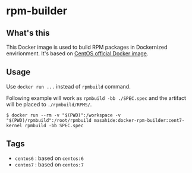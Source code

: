 # rpm-builder

## What's this

This Docker image is used to build RPM packages in Dockernized envirionment.  It's based on [CentOS official Docker image](https://hub.docker.com/_/centos/).


## Usage

Use `docker run ...` instead of `rpmbuild` command.

Following example will work as `rpmbuild -bb ./SPEC.spec` and the artifact will be placed to `./rpmbuild/RPMS/`.

```
$ docker run --rm -v "$(PWD)":/workspace -v "$(PWD)/rpmbuild":/root/rpmbuild masahide:docker-rpm-builder:cent7-kernel rpmbuild -bb SPEC.spec
```

## Tags

- `centos6` : based on `centos:6`
- `centos7` : based on `centos:7`
